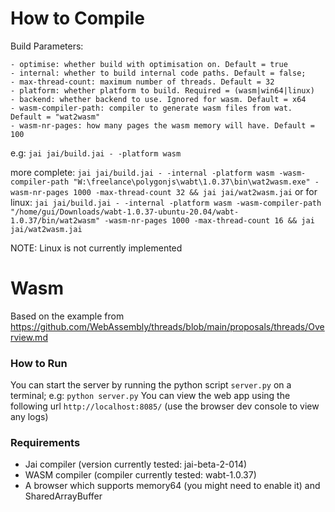 
# How to Compile

Build Parameters:

	- optimise: whether build with optimisation on. Default = true
	- internal: whether to build internal code paths. Default = false;
	- max-thread-count: maximum number of threads. Default = 32
	- platform: whether platform to build. Required = (wasm|win64|linux)
	- backend: whether backend to use. Ignored for wasm. Default = x64
	- wasm-compiler-path: compiler to generate wasm files from wat. Default = "wat2wasm"
	- wasm-nr-pages: how many pages the wasm memory will have. Default = 100

e.g: `jai jai/build.jai - -platform wasm`

more complete: `jai jai/build.jai - -internal -platform wasm -wasm-compiler-path "W:\freelance\polygonjs\wabt\1.0.37\bin\wat2wasm.exe" -wasm-nr-pages 1000 -max-thread-count 32 && jai jai/wat2wasm.jai`
or for linux: `jai jai/build.jai - -internal -platform wasm -wasm-compiler-path "/home/gui/Downloads/wabt-1.0.37-ubuntu-20.04/wabt-1.0.37/bin/wat2wasm" -wasm-nr-pages 1000 -max-thread-count 16 && jai jai/wat2wasm.jai`

NOTE: Linux is not currently implemented

# Wasm

Based on the example from https://github.com/WebAssembly/threads/blob/main/proposals/threads/Overview.md

### How to Run

You can start the server by running the python script `server.py` on a terminal; e.g: `python server.py`
You can view the web app using the following url `http://localhost:8085/` (use the browser dev console to view any logs)

### Requirements

- Jai compiler  (version currently tested: jai-beta-2-014)
- WASM compiler (compiler currently tested: wabt-1.0.37)
- A browser which supports memory64 (you might need to enable it) and SharedArrayBuffer
